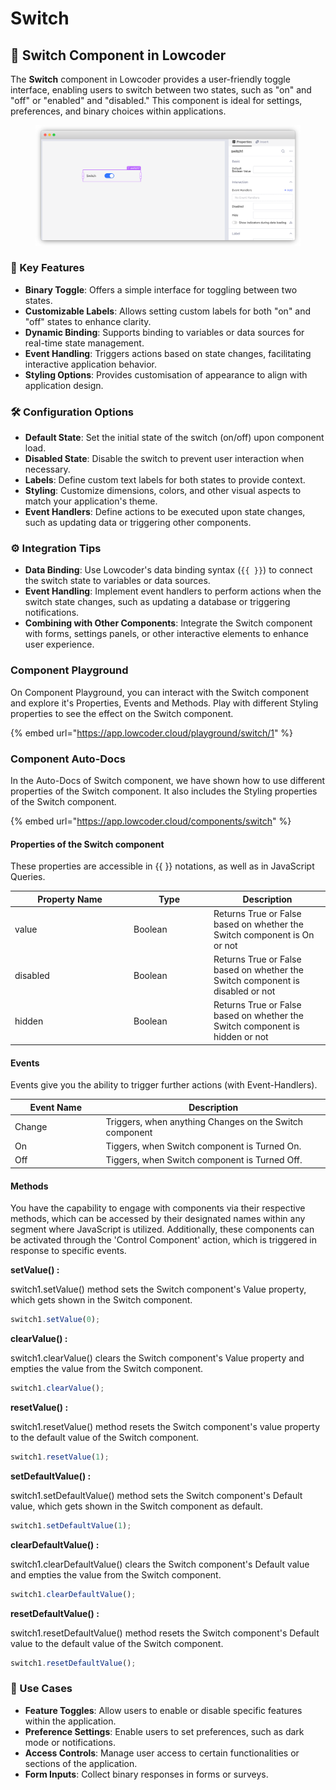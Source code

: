 # Switch

## 🔄 Switch Component in Lowcoder

The **Switch** component in Lowcoder provides a user-friendly toggle interface, enabling users to switch between two states, such as "on" and "off" or "enabled" and "disabled." This component is ideal for settings, preferences, and binary choices within applications.

<figure><img src="../../../../.gitbook/assets/frame_generic_light (1) (7).png" alt=""><figcaption></figcaption></figure>

### 🔧 Key Features

* **Binary Toggle**: Offers a simple interface for toggling between two states.
* **Customizable Labels**: Allows setting custom labels for both "on" and "off" states to enhance clarity.
* **Dynamic Binding**: Supports binding to variables or data sources for real-time state management.
* **Event Handling**: Triggers actions based on state changes, facilitating interactive application behavior.
* **Styling Options**: Provides customisation of appearance to align with application design.

### 🛠 Configuration Options

* **Default State**: Set the initial state of the switch (on/off) upon component load.
* **Disabled State**: Disable the switch to prevent user interaction when necessary.
* **Labels**: Define custom text labels for both states to provide context.
* **Styling**: Customize dimensions, colors, and other visual aspects to match your application's theme.
* **Event Handlers**: Define actions to be executed upon state changes, such as updating data or triggering other components.

### ⚙️ Integration Tips

* **Data Binding**: Use Lowcoder's data binding syntax (`{{ }}`) to connect the switch state to variables or data sources.
* **Event Handling**: Implement event handlers to perform actions when the switch state changes, such as updating a database or triggering notifications.
* **Combining with Other Components**: Integrate the Switch component with forms, settings panels, or other interactive elements to enhance user experience.

### Component Playground

On Component Playground, you can interact with the Switch component and explore it's Properties, Events and Methods. Play with different Styling properties to see the effect on the Switch component.

{% embed url="https://app.lowcoder.cloud/playground/switch/1" %}

### Component Auto-Docs

In the Auto-Docs of Switch component, we have shown how to use different properties of the Switch component. It also includes the Styling properties of the Switch component.

{% embed url="https://app.lowcoder.cloud/components/switch" %}

#### Properties of the Switch component <a href="#properties-of-the-table" id="properties-of-the-table"></a>

These properties are accessible in \{{ \}} notations, as well as in JavaScript Queries.

<table><thead><tr><th width="175.97265625">Property Name</th><th width="114.05859375">Type</th><th>Description</th></tr></thead><tbody><tr><td>value</td><td>Boolean</td><td>Returns True or False based on whether the Switch component is On or not</td></tr><tr><td>disabled</td><td>Boolean</td><td>Returns True or False based on whether the Switch component is disabled or not</td></tr><tr><td>hidden</td><td>Boolean</td><td>Returns True or False based on whether the Switch component is hidden or not</td></tr></tbody></table>

#### Events <a href="#events" id="events"></a>

Events give you the ability to trigger further actions (with Event-Handlers).

<table><thead><tr><th width="166.04296875">Event Name</th><th width="458.8515625">Description</th></tr></thead><tbody><tr><td>Change</td><td>Triggers, when anything Changes on the Switch component</td></tr><tr><td>On</td><td>Tiggers, when Switch component is Turned On.</td></tr><tr><td>Off</td><td>Tiggers, when Switch component is Turned Off.</td></tr></tbody></table>

#### Methods <a href="#methods" id="methods"></a>

You have the capability to engage with components via their respective methods, which can be accessed by their designated names within any segment where JavaScript is utilized. Additionally, these components can be activated through the 'Control Component' action, which is triggered in response to specific events.

**setValue() :**&#x20;

switch1.setValue() method sets the Switch component's Value property, which gets shown in the Switch component.

```javascript
switch1.setValue(0);
```

**clearValue() :**&#x20;

switch1.clearValue() clears the Switch component's Value property and empties the value from the Switch component.

```javascript
switch1.clearValue();
```

**resetValue() :**&#x20;

switch1.resetValue()  method resets the Switch component's value property to the default value of the Switch component.

```javascript
switch1.resetValue(1);
```

**setDefaultValue() :**&#x20;

switch1.setDefaultValue() method sets the Switch component's Default value, which gets shown in the Switch component as default.

```javascript
switch1.setDefaultValue(1);
```

**clearDefaultValue() :**&#x20;

switch1.clearDefaultValue() clears the Switch component's Default value and empties the value from the Switch component.

```javascript
switch1.clearDefaultValue();
```

**resetDefaultValue() :**&#x20;

switch1.resetDefaultValue()  method resets the Switch component's Default value to the default value of the Switch component.

```javascript
switch1.resetDefaultValue();
```

### 📌 Use Cases

* **Feature Toggles**: Allow users to enable or disable specific features within the application.
* **Preference Settings**: Enable users to set preferences, such as dark mode or notifications.
* **Access Controls**: Manage user access to certain functionalities or sections of the application.
* **Form Inputs**: Collect binary responses in forms or surveys.

